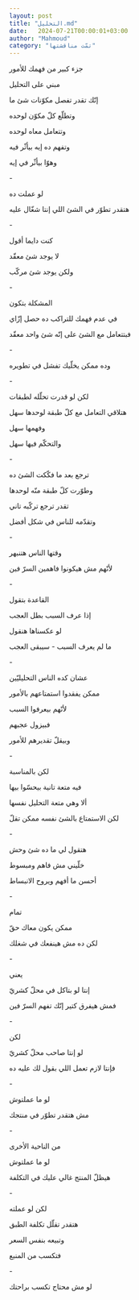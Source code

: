 ```yaml
---
layout: post
title: "التحليل.md"
date:   2024-07-21T00:00:01+03:00
author: "Mahmoud"
category: "تمّت مناقشتها"
---
```

جزء كبير من فهمك للأمور

مبني على التحليل

إنّك تقدر تفصل مكوّنات شئ ما

وتطلّع كلّ مكوّن لوحده

وتتعامل معاه لوحده

وتفهم ده إيه بيأثّر فيه

وهوّا بيأثّر في إيه

\-

لو عملت ده

هتقدر تطوّر في الشئ اللي إنتا شغّال عليه

\-

كنت دايما أقول

لا يوجد شئ معقّد

ولكن يوجد شئ مركّب

\-

المشكلة بتكون

في عدم فهمك للتراكب ده حصل إزّاي

فبتتعامل مع الشئ على إنّه شئ واحد معقّد

\-

وده ممكن يخلّيك تفشل في تطويره

\-

لكن لو قدرت تحلّله لطبقات

هتلاقي التعامل مع كلّ طبقة لوحدها سهل

وفهمها سهل

والتحكّم فيها سهل

\-

ترجع بعد ما فكّكت الشئ ده

وطوّرت كلّ طبقة منّه لوحدها

تقدر ترجع تركّبه تاني

وتقدّمه للناس في شكل أفضل

\-

وقتها الناس هتنبهر

لأنّهم مش هيكونوا فاهمين السرّ فين

\-

القاعدة بتقول

إذا عرف السبب بطل العجب

لو عكسناها هنقول

ما لم يعرف السبب - سيبقى العجب

\-

عشان كده الناس التحليليّين

ممكن يفقدوا استمتاعهم بالأمور

لأنّهم بيعرفوا السبب

فبيزول عجبهم

وبيقلّ تقديرهم للأمور

\-

لكن بالمناسبة

فيه متعة تانية بيحسّوا بيها

ألا وهي متعة التحليل نفسها

لكن الاستمتاع بالشئ نفسه ممكن تقلّ

\-

هتقول لي ما ده شئ وحش

خلّيني مش فاهم ومبسوط

أحسن ما أفهم ويروح الانبساط

\-

تمام

ممكن يكون معاك حقّ

لكن ده مش هينفعك في شغلك

\-

يعني

إنتا لو بتاكل في محلّ كشريّ

فمش هيفرق كتير إنّك تفهم السرّ فين

\-

لكن

لو إنتا صاحب محلّ كشريّ

فإنتا لازم تعمل اللي بقول لك عليه ده

\-

لو ما عملتوش

مش هتقدر تطوّر في منتجك

\-

من الناحية الأخرى

لو ما عملتوش

هيظلّ المنتج غالي عليك في التكلفة

\-

لكن لو عملته

هتقدر تقلّل تكلفة الطبق

وتبيعه بنفس السعر

فتكسب من المنبع

\-

لو مش محتاج تكسب براحتك
